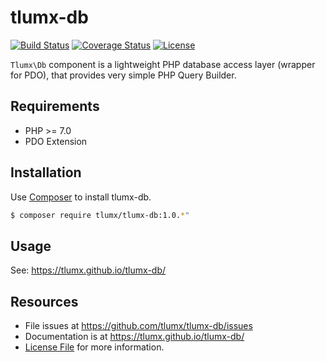 # tlumx-db

[![Build Status](https://travis-ci.org/tlumx/tlumx-db.svg?branch=master)](https://travis-ci.org/tlumx/tlumx-db)
[![Coverage Status](https://coveralls.io/repos/github/tlumx/tlumx-db/badge.svg?branch=master)](https://coveralls.io/github/tlumx/tlumx-db?branch=master)
[![License](https://poser.pugx.org/tlumx/tlumx-db/license)](https://packagist.org/packages/tlumx/tlumx-db)

`Tlumx\Db` component is a lightweight PHP database access layer (wrapper for PDO), that provides very simple PHP Query Builder.

## Requirements

* PHP >= 7.0
* PDO Extension

## Installation

Use [Composer](https://getcomposer.org/) to install tlumx-db.

```bash
$ composer require tlumx/tlumx-db:1.0.*"
```

## Usage

See: https://tlumx.github.io/tlumx-db/


## Resources

- File issues at https://github.com/tlumx/tlumx-db/issues
- Documentation is at https://tlumx.github.io/tlumx-db/
- [License File](LICENSE.md) for more information.
